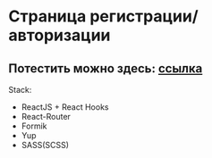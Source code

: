 # Страница регистрации/авторизации
## Потестить можно здесь: [ссылка](https://gazizaa.github.io/login_signup_app/)

Stack:

- ReactJS + React Hooks
- React-Router
- Formik
- Yup
- SASS(SCSS)
